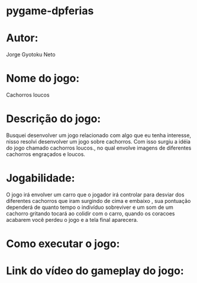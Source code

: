 # pygame-dpferias

# Autor:
Jorge Gyotoku Neto

# Nome do jogo:
Cachorros loucos

# Descrição do jogo:
Busquei desenvolver um jogo relacionado com algo que eu tenha interesse, nisso resolvi desenvolver um jogo sobre cachorros. Com isso surgiu a idéia do jogo chamado cachorros loucos., no qual envolve imagens de diferentes cachorros engraçados e loucos.

# Jogabilidade:
O jogo irá envolver um carro que o jogador irá controlar para desviar dos diferentes cachorros que iram surgindo de cima e embaixo , sua pontuação dependerá de quanto tempo o indivíduo sobreviver e um som de um cachorro gritando tocará ao colidir com o carro, quando os coracoes acabarem você perdeu o jogo e a tela final aparecera.

# Como executar o jogo:

# Link do vídeo do gameplay do jogo:
